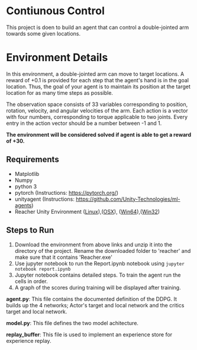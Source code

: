 # Contiunous Control

This project is doen to build an agent that can control a double-jointed arm towards some given locations.

# Environment Details


In this environment, a double-jointed arm can move to target locations. A reward of +0.1 is provided for each step that the agent's hand is in the goal location. Thus, the goal of your agent is to maintain its position at the target location for as many time steps as possible.

The observation space consists of 33 variables corresponding to position, rotation, velocity, and angular velocities of the arm. Each action is a vector with four numbers, corresponding to torque applicable to two joints. Every entry in the action vector should be a number between -1 and 1.

**The environment will be considered solved if agent is able to get a reward of +30.**

## Requirements

* Matplotlib
* Numpy
* python 3
* pytorch (Instructions: https://pytorch.org/)
* unityagent (Instructions: https://github.com/Unity-Technologies/ml-agents)
* Reacher Unity Environment ([Linux](https://s3-us-west-1.amazonaws.com/udacity-drlnd/P2/Reacher/one_agent/Reacher_Linux.zip)),([OSX](https://s3-us-west-1.amazonaws.com/udacity-drlnd/P2/Reacher/one_agent/Reacher.app.zip)),
([Win64](https://s3-us-west-1.amazonaws.com/udacity-drlnd/P2/Reacher/one_agent/Reacher_Windows_x86_64.zip)),([Win32](https://s3-us-west-1.amazonaws.com/udacity-drlnd/P2/Reacher/one_agent/Reacher_Windows_x86.zip))


## Steps to Run

1. Download the environment from above links and unzip it into the directory of the project. Rename the downloaded folder to 'reacher' and make sure that it contains 'Reacher.exe' 
2. Use jupyter notebook to run the Report.ipynb notebook using `jupyter notebook report.ipynb`
3. Jupyter notebook contains detailed steps. To train the agent run the cells in order. 
4. A graph of the scores during training will be displayed after training. 



**agent.py**: This file contains the documented definition of the DDPG. It builds up the 4 networks; Actor's target and local network and the critics target and local network. 

**model.py**: This file defines the two model achitecture.

**replay_buffer**: This file is used to implement an experience store for experience replay. 
